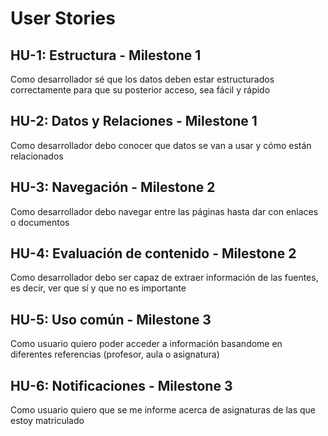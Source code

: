 # User Stories

## HU-1: Estructura - Milestone 1
Como desarrollador sé que los datos deben estar estructurados correctamente para que su posterior acceso, sea fácil y rápido

## HU-2: Datos y Relaciones - Milestone 1
Como desarrollador debo conocer que datos se van a usar y cómo están relacionados

## HU-3: Navegación - Milestone 2
Como desarrollador debo navegar entre las páginas hasta dar con enlaces o documentos

## HU-4: Evaluación de contenido - Milestone 2
Como desarrollador debo ser capaz de extraer información de las fuentes, es decir, ver que sí y que no es importante

## HU-5: Uso común - Milestone 3
Como usuario quiero poder acceder a información basandome en diferentes referencias (profesor, aula o asignatura)

## HU-6: Notificaciones - Milestone 3
Como usuario quiero que se me informe acerca de asignaturas de las que estoy matriculado
